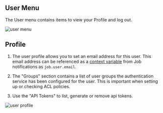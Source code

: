 
## User Menu

The User menu contains items to view your Profile and log out.

![user menu](../figures/fig1001.png)

## Profile

1. The user profile allows you to set an email address for this user. This email
address can be referenced as a [context variable](creating-job-workflows.html#context-variables)
from Job notifications as `job.user.email`.

2. The "Groups" section contains a list of user groups the authentication service has been configured for the user. This is important when setting up or checking ACL policies.

3. Use the "API Tokens" to list, generate or remove api tokens. 

![user profile](../figures/fig1002.png)